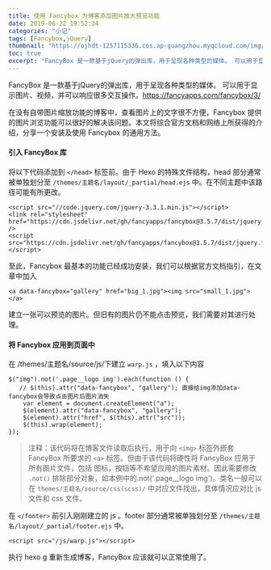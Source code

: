 ```yaml
---
title: 使用 Fancybox 为博客添加图片放大预览功能
date: 2019-06-22 19:52:34
categories: "小记"
tags: [Fancybox,jQuery]
thumbnail: "https://ojhdt-1257115336.cos.ap-guangzhou.myqcloud.com/img/20190622/0.png"
toc: true
excerpt: "FancyBox 是一款基于jQuery的弹出库，用于呈现各种类型的媒体。 可以用于显示图片、视频，并可以响应很多交互操作。"
---
```

FancyBox 是一款基于jQuery的弹出库，用于呈现各种类型的媒体。 可以用于显示图片、视频，并可以响应很多交互操作。https://fancyapps.com/fancybox/3/

在没有自带图片缩放功能的博客中，查看图片上的文字很不方便，Fancybox 提供的图片浏览功能可以很好的解决该问题。本文将综合官方文档和网络上所获得的介绍，分享一个安装及使用 Fancybox 的通用方法。

#### 引入 FancyBox 库
将以下代码添加到 `</head>` 标签前。由于 Hexo 的特殊文件结构，head 部分通常被单独划分至 `/themes/主题名/layout/_partial/head.ejs` 中。在不同主题中该路径可能有所更改。
```
<script src="//code.jquery.com/jquery-3.3.1.min.js"></script>
<link rel="stylesheet" href="https://cdn.jsdelivr.net/gh/fancyapps/fancybox@3.5.7/dist/jquery.fancybox.min.css" />
<script src="https://cdn.jsdelivr.net/gh/fancyapps/fancybox@3.5.7/dist/jquery.fancybox.min.js"></script>
```
至此，Fancybox 最基本的功能已经成功安装，我们可以根据官方文档指引，在文章中加入
```
<a data-fancybox="gallery" href="big_1.jpg"><img src="small_1.jpg"></a>
```
建立一张可以预览的图片。但旧有的图片仍不能点击预览，我们需要对其进行处理。

#### 将 Fancybox 应用到页面中
在 /themes/主题名/source/js/下建立 `warp.js` ，填入以下内容

```
$("img").not('.page__logo img').each(function () {
   // $(this).attr("data-fancybox", "gallery"); 直接给img添加data-fancybox会导致点击图片后图片消失
    var element = document.createElement("a");
    $(element).attr("data-fancybox", "gallery");
    $(element).attr("href", $(this).attr("src"));
    $(this).wrap(element);
});
```

>注释：该代码将在博客文件读取后执行，用于向 `<img>` 标签外嵌套 FancyBox 所要求的 `<a>` 标签。但由于该代码将硬性将 FancyBox 应用于所有图片文件，包括 图标，按钮等不希望应用的图片素材。因此需要修改 `.not()` 排除部分对象，如本例中的.not('.page__logo img')。类名一般可以在 `themes/主题名/source/css(scss)/` 中对应文件找出，具体情况应对比 js 文件和 css 文件。


在 `</footer>` 前引入刚刚建立的 js 。footer 部分通常被单独划分至 `/themes/主题名/layout/_partial/footer.ejs` 中。
```
<script src="/js/warp.js"></script>
```
执行 hexo g 重新生成博客，FancyBox 应该就可以正常使用了。